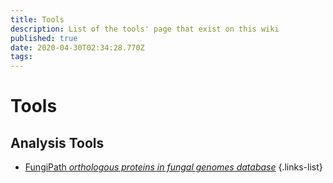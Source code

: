 ```yaml
---
title: Tools
description: List of the tools' page that exist on this wiki
published: true
date: 2020-04-30T02:34:28.770Z
tags: 
---
```


# Tools

## Analysis Tools

- [FungiPath *orthologous proteins in fungal genomes database*](https://vdclab-wiki.herokuapp.com/databases/data-integration/FUNGIpath/)
{.links-list}